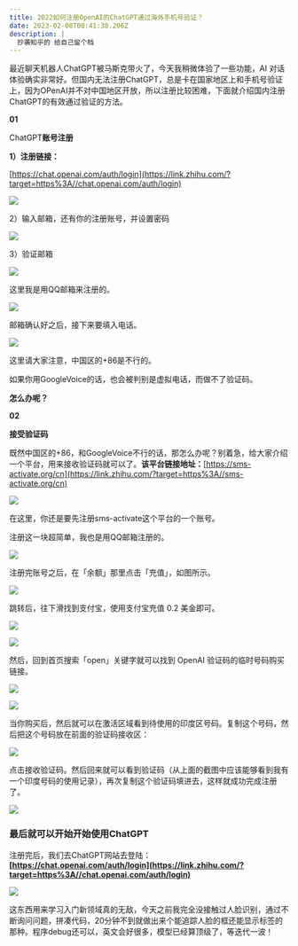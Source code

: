 ```yaml
---
title: 2022如何注册OpenAI的ChatGPT通过海外手机号验证？
date: 2023-02-08T00:41:38.206Z
description: |
  抄袭知乎的 给自己留个档
---
```

<!--StartFragment-->

最近聊天机器人ChatGPT被马斯克带火了，今天我稍微体验了一些功能，AI 对话体验确实非常好。但国内无法注册ChatGPT，总是卡在国家地区上和手机号验证上，因为OPenAI并不对中国地区开放，所以注册比较困难，下面就介绍国内注册ChatGPT的有效通过验证的方法。

**01**



ChatGPT**账号注册**



**1）注册链接：**

[https://chat.openai.com/auth/login](https://link.zhihu.com/?target=https%3A//chat.openai.com/auth/login)



![](https://pic2.zhimg.com/80/v2-1823b289367d3a9906f75f154783491d_720w.webp)



2）输入邮箱，还有你的注册账号，并设置密码



![](https://pic4.zhimg.com/80/v2-707a8982fab284fcd1c8c51334857ed7_720w.webp)



3）验证邮箱



![](https://pic4.zhimg.com/80/v2-d5d3ba06028d12b1d84d670d4c7c395f_720w.webp)





这里我是用QQ邮箱来注册的。



![](https://pic3.zhimg.com/80/v2-333cb4d7da84ac59d13dbb407196bc06_720w.webp)



邮箱确认好之后，接下来要填入电话。

![](https://pic1.zhimg.com/80/v2-0f7d718914f62e22e716da8cfa80bd34_720w.webp)





这里请大家注意，中国区的+86是不行的。

如果你用GoogleVoice的话，也会被判别是虚拟电话，而做不了验证码。

**怎么办呢？**



**02**



**接受验证码**



既然中国区的+86，和GoogleVoice不行的话，那怎么办呢？别着急，给大家介绍一个平台，用来接收验证码就可以了。**该平台链接地址：**[https://sms-activate.org/cn](https://link.zhihu.com/?target=https%3A//sms-activate.org/cn)



![](https://pic3.zhimg.com/80/v2-758f209ecc5a439b2ba014d8e3aa7506_720w.webp)





在这里，你还是要先注册sms-activate这个平台的一个账号。

注册这一块超简单，我也是用QQ邮箱注册的。



![](https://pic3.zhimg.com/80/v2-b5e89562325d34361788c6e89385931e_720w.webp)



注册完账号之后，在「余额」那里点击「充值」，如图所示。



![](https://pic4.zhimg.com/80/v2-b86de3802fbd86c03e50e67fdf51f8bf_720w.webp)





跳转后，往下滑找到支付宝，使用支付宝充值 0.2 美金即可。



![](https://pic1.zhimg.com/80/v2-2957bbd098b0814e91d31322f6d103e0_720w.webp)





![](https://pic4.zhimg.com/80/v2-0b42779916eb30343307aecbbd6aabfb_720w.webp)



然后，回到首页搜索「open」关键字就可以找到 OpenAI 验证码的临时号码购买链接。



![](https://pic1.zhimg.com/80/v2-e16947b629d8019661e6601323b3bdf8_720w.webp)





![](https://pic3.zhimg.com/80/v2-164c1424d1a221c0a451102aaae83ca6_720w.webp)



当你购买后，然后就可以在激活区域看到待使用的印度区号码。复制这个号码，然后把这个号码放在前面的验证码接收区：



![](https://pic1.zhimg.com/80/v2-0f7d718914f62e22e716da8cfa80bd34_720w.webp)



点击接收验证码。然后回来就可以看到验证码（从上面的截图中应该能够看到我有一个印度号码的使用记录），再次复制这个验证码填进去，这样就成功完成注册了。

![](https://pic1.zhimg.com/80/v2-aa070a87db623c7a904e7858fa1b49f8_720w.webp)

### 最后就可以开始开始使用ChatGPT



注册完后，我们去ChatGPT网站去登陆：**[https://chat.openai.com/auth/login](https://link.zhihu.com/?target=https%3A//chat.openai.com/auth/login)**

![](https://pic2.zhimg.com/80/v2-f3d9ee70bfea232fb1424981c0927af9_720w.webp)

这东西用来学习入门新领域真的无敌，今天之前我完全没接触过人脸识别，通过不断询问问题，拼凑代码，20分钟不到就做出来个能追踪人脸的框还能显示标签的那种。程序debug还可以，英文会好很多，模型已经算顶级了，等迭代一波！

<!--EndFragment-->